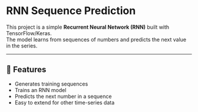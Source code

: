 # RNN Sequence Prediction

This project is a simple **Recurrent Neural Network (RNN)** built with TensorFlow/Keras.  
The model learns from sequences of numbers and predicts the next value in the series.

---

## 📌 Features
- Generates training sequences
- Trains an RNN model
- Predicts the next number in a sequence
- Easy to extend for other time-series data